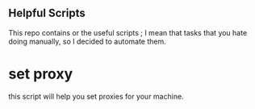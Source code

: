 ## Helpful Scripts

This repo contains or the useful scripts ; I mean that tasks that you hate doing manually,
so I decided to automate them.

# set proxy
this script will help you set proxies for your machine.
